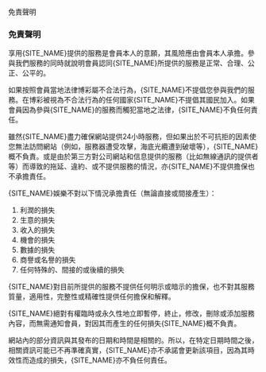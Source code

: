 <summary>免責聲明</summary>
<div>

### 免責聲明

享用{SITE_NAME}提供的服務是會員本人的意願，其風險應由會員本人承擔。參與我們服務的同時就說明會員認同{SITE_NAME}所提供的服務是正常、合理、公正、公平的。

如果按照會員當地法律博彩屬不合法行為，{SITE_NAME}不提倡您參與我們的服務。在博彩被視為不合法行為的任何國家{SITE_NAME}不提倡其國民加入。如果會員因為參與{SITE_NAME}的服務而觸犯當地之法律，{SITE_NAME}不負任何責任。

雖然{SITE_NAME}盡力確保網站提供24小時服務，但如果出於不可抗拒的因素使您無法訪問網站（例如，服務器遭受攻擊，海底光纜遭到破壞等），{SITE_NAME}概不負責。或是由於第三方對公司網站和信息提供的服務（比如無線通訊的提供者等）而導致的拖延、違約、或不提供服務的情況，亦{SITE_NAME}不提供擔保也不承擔責任。

{SITE_NAME}娛樂不對以下情況承擔責任（無論直接或間接產生）：
1. 利潤的損失
2. 生意的損失
3. 收入的損失
4. 機會的損失
5. 數據的損失
6. 商譽或名譽的損失
7. 任何特殊的、間接的或後續的損失

{SITE_NAME}對目前所提供的服務不提供任何明示或暗示的擔保，也不對其服務質量，適用性，完整性或精確性提供任何擔保和解釋。

{SITE_NAME}絕對有權臨時或永久性地立即暫停，終止，修改，刪除或添加服務內容，而無需通知會員，對因其而產生的任何損失{SITE_NAME}概不負責。

網站內的部分資訊與其發布的日期和時間是相關的。所以，在特定日期時間之後，相關資訊可能已不再準確真實，{SITE_NAME}亦不承諾會更新該項目，因為其時效性而造成的損失，{SITE_NAME}亦不負任何責任。

</div>
